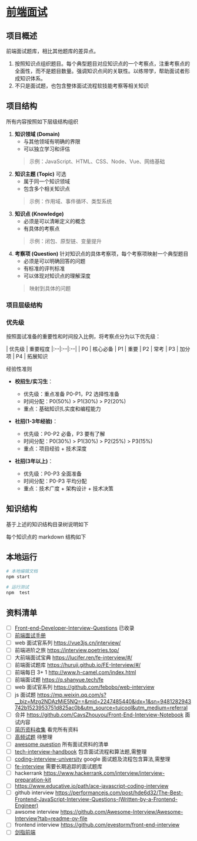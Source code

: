 # [前端面试](https://github.com/zenHeart/web-interview)

## 项目概述

前端面试题库，相比其他题库的差异点。

1. 按照知识点组织题目。每个典型题目对应知识点的一个考察点，注重考察点的全面性，而不是题目数量。强调知识点间的关联性。以练带学，帮助面试者形成知识体系。
2. 不只是面试题，也包含整体面试流程软技能考察等相关知识

## 项目结构

所有内容按照如下层级结构组织

1. **知识领域 (Domain)**
   * 与其他领域有明确的界限
   * 可以独立学习和评估
   > 示例：JavaScript、HTML、CSS、Node、Vue、网络基础
2. **知识主题 (Topic)** 可选
   * 属于同一个知识领域
   * 包含多个相关知识点
   > 示例：作用域、事件循环、类型系统
3. **知识点 (Knowledge)**
   * 必须是可以清晰定义的概念
   * 有具体的考察点
   > 示例：闭包、原型链、变量提升
4. **考察项 (Question)** 针对知识点的具体考察项，每个考察项映射一个典型题目
   * 必须是可以明确回答的问题
   * 有标准的评判标准
   * 可以体现对知识点的理解深度
   > 映射到具体的问题

### 项目层级结构

### 优先级

按照面试准备的重要性和时间投入比例，将考察点分为以下优先级：

| 优先级 | 重要程度
|:--|:--|:--|
| P0 | 核心必备
| P1 | 重要
| P2 | 常考
| P3 | 加分项
| P4 | 拓展知识

经验性准则

* **校招生/实习生**：
  * 优先级：重点准备 P0-P1，P2 选择性准备
  * 时间分配：P0(50%) > P1(30%) > P2(20%)
  * 重点：基础知识扎实度和编程能力

* **社招(1-3年经验)**：
  * 优先级：P0-P2 必备，P3 要有了解
  * 时间分配：P0(30%) > P1(30%) > P2(25%) > P3(15%)
  * 重点：项目经验 + 技术深度

* **社招(3年以上)**：
  * 优先级：P0-P3 全面准备
  * 时间分配：P0-P3 平均分配
  * 重点：技术广度 + 架构设计 + 技术决策

## 知识结构

基于上述的知识结构目录树说明如下

每个知识点的 markdown 结构如下

## 本地运行

```bash
# 本地编辑文档
npm start

# 运行测试
npm  test
```

## 资料清单

* [ ] [Front-end-Developer-Interview-Questions](https://github.com/h5bp/Front-end-Developer-Interview-Questions) 已收录
* [ ] [前端面试手册](https://github.com/yangshun/front-end-interview-handbook/blob/master/Translations/Chinese/questions/css-questions.md#%E8%AF%B7%E9%98%90%E8%BF%B0%E5%9D%97%E6%A0%BC%E5%BC%8F%E5%8C%96%E4%B8%8A%E4%B8%8B%E6%96%87block-formatting-context%E5%8F%8A%E5%85%B6%E5%B7%A5%E4%BD%9C%E5%8E%9F%E7%90%86)
* [ ] web 面试官系列 <https://vue3js.cn/interview/>
* [ ] 前端进阶之旅 <https://interview.poetries.top/>
* [ ] 大前端面试宝典 <https://lucifer.ren/fe-interview/#/>
* [ ] 前端面试题库 <https://huruji.github.io/FE-Interview/#/>
* [ ] 前端每日 3+ 1 <http://www.h-camel.com/index.html>
* [ ] 前端面试题 <https://q.shanyue.tech/fe>
* [ ] web 面试官系列 <https://github.com/febobo/web-interview>
* [ ] js 面试题 <https://mp.weixin.qq.com/s?__biz=Mzg2NDAzMjE5NQ==&mid=2247485440&idx=1&sn=9481282943742b1523953751d825ac0b&utm_source=tuicool&utm_medium=referral>
* [ ] 合并 <https://github.com/CavsZhouyou/Front-End-Interview-Notebook> 面试内容
* [ ] [简历资料收集](https://github.com/abc-club/free-resources/blob/master/INTERVIEW.md) 看完所有资料
* [ ] [高频试题](https://juejin.im/post/5d23e750f265da1b855c7bbe) 待整理
* [ ] [awesome question](https://github.com/MaximAbramchuck/awesome-interview-questions#nodejs) 所有面试资料的清单
* [ ] [tech-interview-handbook](https://yangshun.github.io/tech-interview-handbook) 包含面试流程和算法题,需整理
* [ ] [coding-interview-university](https://github.com/jwasham/coding-interview-university) google 面试题及流程包含算法,需整理
* [ ] [fe-interview](https://github.com/haizlin/fe-interview) 需要长期追踪的面试题库
* [ ] hackerrank <https://www.hackerrank.com/interview/interview-preparation-kit>
* [ ] <https://www.educative.io/path/ace-javascript-coding-interview>
* [ ] github interview <https://performancejs.com/post/hde6d32/The-Best-Frontend-JavaScript-Interview-Questions-(Written-by-a-Frontend-Engineer)>
* [ ] awsome interview <https://github.com/Awesome-Interview/Awesome-Interview?tab=readme-ov-file>
* [ ] frontend interview <https://github.com/evestorm/front-end-interview>
* [ ] [剑指前端](https://github.com/hzfe/awesome-interview)
